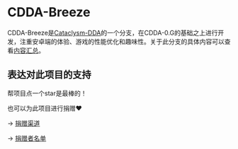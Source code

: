 # CDDA-Breeze

CDDA-Breeze是[Cataclysm-DDA](https://github.com/CleverRaven/Cataclysm-DDA)的一个分支，在CDDA-0.G的基础之上进行开发，注重安卓端的体验、游戏的性能优化和趣味性。关于此分支的具体内容可以查看[内容汇总](./doc/内容汇总.md)。

## 表达对此项目的支持

帮项目点一个star是最棒的！

也可以为此项目进行捐赠❤️

-> [捐赠渠道](./文件存放/捐赠渠道.md)

-> [捐赠者名单](./文件存放/捐赠者名单.md)